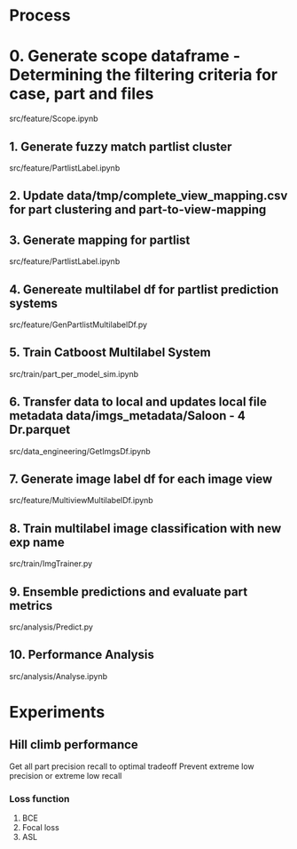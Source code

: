 # Process

# 0. Generate scope dataframe - Determining the filtering criteria for case, part and files

src/feature/Scope.ipynb

## 1. Generate fuzzy match partlist cluster

src/feature/PartlistLabel.ipynb

## 2. Update data/tmp/complete_view_mapping.csv for part clustering and part-to-view-mapping

## 3. Generate mapping for partlist

src/feature/PartlistLabel.ipynb

## 4. Genereate multilabel df for partlist prediction systems

src/feature/GenPartlistMultilabelDf.py

## 5. Train Catboost Multilabel System

src/train/part_per_model_sim.ipynb

## 6. Transfer data to local and updates local file metadata data/imgs_metadata/Saloon - 4 Dr.parquet

src/data_engineering/GetImgsDf.ipynb

## 7. Generate image label df for each image view

src/feature/MultiviewMultilabelDf.ipynb

## 8. Train multilabel image classification with new exp name

src/train/ImgTrainer.py

## 9. Ensemble predictions and evaluate part metrics

src/analysis/Predict.py

## 10. Performance Analysis

src/analysis/Analyse.ipynb

# Experiments
## Hill climb performance
Get all part precision recall to optimal tradeoff
Prevent extreme low precision or extreme low recall
### Loss function
1. BCE
2. Focal loss
3. ASL
